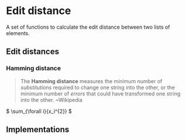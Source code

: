 Edit distance
===

A set of functions to calculate the edit distance between two lists of elements.

## Edit distances

### Hamming distance

> The **Hamming distance** measures the minimum number of *substitutions* required to change one string into the other, or the minimum number of *errors* that could have transformed one string into the other. ~Wikipedia

$ \sum_{\forall i}{x_i^{2}} $

## Implementations
